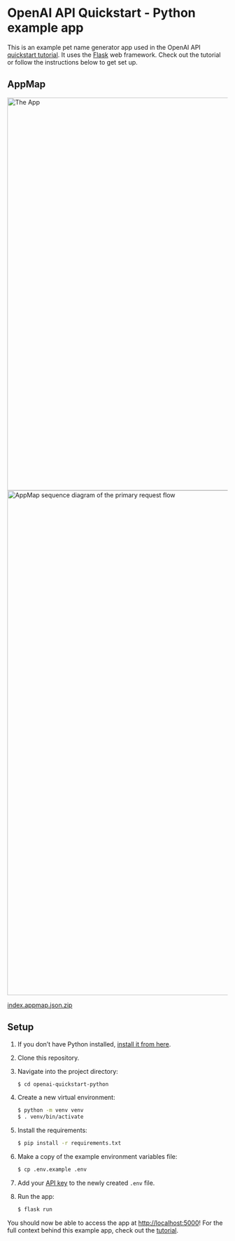 # OpenAI API Quickstart - Python example app

This is an example pet name generator app used in the OpenAI API [quickstart tutorial](https://beta.openai.com/docs/quickstart). It uses the [Flask](https://flask.palletsprojects.com/en/2.0.x/) web framework. Check out the tutorial or follow the instructions below to get set up.

## AppMap

<img width="895" alt="The App" src="https://user-images.githubusercontent.com/86395/236475148-22bf917a-7651-4e7d-96fa-ca17b6b05b74.png">

<img width="1150" alt="AppMap sequence diagram of the primary request flow" src="https://user-images.githubusercontent.com/86395/236475364-37d21c69-a7a7-47ff-a8d2-edd39f0fbf5b.png">

[index.appmap.json.zip](https://github.com/land-of-apps/openai-quickstart-python/files/11406794/1683294119_179474_http_127_0_0_1_5000_.appmap.json.zip)

## Setup

1. If you don’t have Python installed, [install it from here](https://www.python.org/downloads/).

2. Clone this repository.

3. Navigate into the project directory:

   ```bash
   $ cd openai-quickstart-python
   ```

4. Create a new virtual environment:

   ```bash
   $ python -m venv venv
   $ . venv/bin/activate
   ```

5. Install the requirements:

   ```bash
   $ pip install -r requirements.txt
   ```

6. Make a copy of the example environment variables file:

   ```bash
   $ cp .env.example .env
   ```

7. Add your [API key](https://beta.openai.com/account/api-keys) to the newly created `.env` file.

8. Run the app:

   ```bash
   $ flask run
   ```

You should now be able to access the app at [http://localhost:5000](http://localhost:5000)! For the full context behind this example app, check out the [tutorial](https://beta.openai.com/docs/quickstart).
